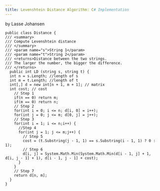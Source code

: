 ```yaml
---
title: Levenshtein Distance Algorithm: C# Implementation
---
```


by Lasse Johansen

    public class Distance {
    /// <summary>
    /// Compute Levenshtein distance
    /// </summary>
    /// <param name="s">String 1</param>
    /// <param name="t">String 2</param>
    /// <returns>Distance between the two strings.
    /// The larger the number, the bigger the difference.
    /// </returns>
      public int LD (string s, string t) {
      int n = s.Length; //length of s
      int m = t.Length; //length of t
      int[,] d = new int[n + 1, m + 1]; // matrix
      int cost; // cost
        // Step 1
        if(n == 0) return m;
        if(m == 0) return n;
        // Step 2
        for(int i = 0; i <= n; d[i, 0] = i++);
        for(int j = 0; j <= m; d[0, j] = j++);
        // Step 3
        for(int i = 1; i <= n;i++) {
          //Step 4
          for(int j = 1; j <= m;j++) {
            // Step 5
            cost = (t.Substring(j - 1, 1) == s.Substring(i - 1, 1) ? 0 : 1);
            // Step 6
            d[i, j] = System.Math.Min(System.Math.Min(d[i - 1, j] + 1, d[i, j - 1] + 1), d[i - 1, j - 1] + cost);
          }
        }
        // Step 7
        return d[n, m];
      }
    }
